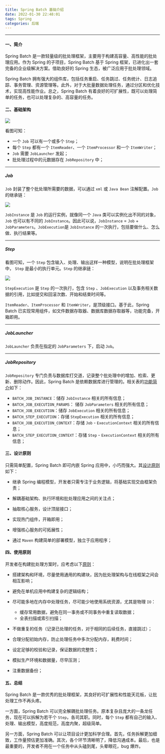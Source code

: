 ```yaml
---
title: Spring Batch 基础介绍
date: 2022-01-30 22:48:01
tags: Spring
categories: 后端
---
```


-----

#### 一、简介

Spring Batch 是一款轻量级的批处理框架，主要用于构建高容量、高性能的批处理应用。作为 Spring 的子项目，Spring Batch 基于 Spring 框架，已进化出一套完备的企业级解决方案。借助良好的 Spring 生态，被广泛应用于批处理领域。

Spring Batch 拥有强大的组件库，包括任务重启、任务跳过、任务统计、日志追踪、事务管理、资源管理等。此外，对于大批量数据处理任务，通过分区和优化技术，实现高性能作业。总之，Spring Batch 有着良好的可扩展性，既可以处理简单的任务，也可以处理复杂的、高容量的任务。

#### 二、基础架构

![](https://gitlab.com/donelab/img-bed/-/raw/main/pictures/2022/04/27_21_7_30_spring-batch-flow.png)

看图可知：

* 一个  `Job` 可以有一个或多个 `Step`；
* 每个 `Step` 都有一个 `ItemReader`、一个 `ItemProcessor` 和一个 `ItemWriter`；
* `Job` 需要 `JobLauncher` 发起；
* 批处理过程中的元数据存在 `JobRepository` 中；

---

##### Job

 `Job` 封装了整个批处理所需要的数据，可以通过 `xml` 或 `Java Bean` 注解配置。`Job` 的继承链：

![](https://gitlab.com/donelab/img-bed/-/raw/main/pictures/2022/04/27_21_38_32_job_detail.png)

`JobInstance` 是 `Job` 的运行实例，就像同一个 `Java` 类可以实例化出不同的对象， `Job` 也可以有不同的 `JobInstance`。因此可以说，`JobInstance` = `Job` + `JobParameters`。`JobExecution`是 `JobInstance` 的一次执行，包括要做什么、怎么做、执行结果等。

---

##### Step

看图可知，一个 `Step` 包含输入、处理、输出这样一种模型，说明在批处理框架中， `Step` 是最小的执行单元。`Step` 的继承链：

![](https://gitlab.com/donelab/img-bed/-/raw/main/pictures/2022/04/27_22_7_8_step_detail.png)

`StepExecution` 是 `Step` 的一次执行，包含 `Step` 、`JobExecution` 以及事务相关数据的引用，比如提交和回滚次数、开始和结束时间等。

`ItemReader`、`ItemProcessor` 和 `ItemWriter`，是顶级接口。基于此，Spring Batch 已实现常用组件，如文件数据存取器、数据库数据存取器等，功能完备，开箱即用。

---

##### JobLauncher

`JobLauncher` 负责在指定的 `JobParameters` 下，启动 `Job`。

---

##### JobRepository

`JobRepository` 专门负责与数据库打交道，记录整个批处理中的增加、检索、更新、删除动作。因此，Spring Batch 是依赖数据库进行管理的。相关表的[功能简介](https://docs.spring.io/spring-batch/docs/current/reference/html/schema-appendix.html#metaDataSchema)如下：

* `BATCH_JOB_INSTANCE`：储存 `JobInstance` 相关的所有信息；
* `BATCH_JOB_EXECUTION_PARAMS`： 储存 `JobParameters` 相关的所有信息；
* `BATCH_JOB_EXECUTION`：储存 `JobExecution` 相关的所有信息；
* `BATCH_STEP_EXECUTION`：存储 `StepExecution` 相关的所有信息；
* `BATCH_JOB_EXECUTION_CONTEXT`：存储 `Job` - `ExecutionContext` 相关的所有信息；
* `BATCH_STEP_EXECUTION_CONTEXT`：存储 `Step` - `ExecutionContext` 相关的所有信息；

#### 三、设计原则

只需简单配置，Spring Batch 即可内嵌 Spring 应用中，小巧而强大。其[设计原则](https://docs.spring.io/spring-batch/docs/current/reference/html/spring-batch-intro.html#springBatchUsageScenarios)如下：

* 继承 Spring 编程模型，开发者只需专注于业务逻辑，将基础实现交由框架负责；

* 解耦基础架构、执行环境和批处理应用之间的关注点；

* 抽取核心服务，设计顶层接口；

* 实现热门组件，开箱即用；
* 增强核心服务的可拓展性；
* 通过 `Maven` 构建简单的部署模型，独立于应用程序；

#### 四、使用原则

开发者在构建批处理方案时，应考虑以下[原则](https://docs.spring.io/spring-batch/docs/current/reference/html/spring-batch-intro.html#springBatchArchitecture)：

* 搭建架构和环境，尽量使用通用的构建块，因为批处理架构与在线框架之间会相互影响；

* 避免在单机应用中构建复杂的逻辑结构；
* 尽可能多地在内存中处理任务，尽可能少地使用系统资源，尤其是物理 `IO`：
  * 缓存常用数据，避免在同一事务或不同事务中重复读取数据；
  * 全表扫描或索引扫描；
* 不做重复的任务（记录已处理的任务，对于相同的后续任务，直接跳过）；
* 合理分配初始内存，防止处理任务中多次分配内存，耗费时间；
* 设定足够的校验和记录，保证数据的完整性；
* 模拟生产环境和数据量，尽早压测；
* 注重数据备份；

#### 五、总结

Spring Batch 是一款优秀的批处理框架，其良好的可扩展性和性能天花板，让批处理工作不再头疼。

一方面，Spring Batch 可以完全解耦批处理任务。原本复杂且庞大的一条龙任务，现在可以拆解为若干个 `Step`，各司其职。同时，每个 `Step` 都有自己的输入、处理、输出模型，高度规范，高度内聚，超级简单。

另一方面，Spring Batch 可以让项目设计更加科学合理。首先，任务拆解更加细致，工作量预估更加准确。其次，各个环节清晰明了，降低沟通成本。最后，也是最重要的，开发者不用在一个任务中从头磕到尾，头晕眼花，bug 爆炸。